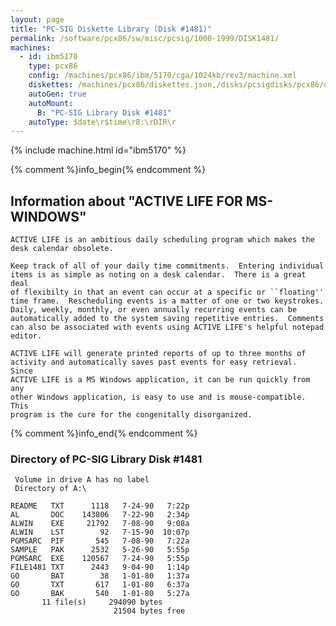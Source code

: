 ```yaml
---
layout: page
title: "PC-SIG Diskette Library (Disk #1481)"
permalink: /software/pcx86/sw/misc/pcsig/1000-1999/DISK1481/
machines:
  - id: ibm5170
    type: pcx86
    config: /machines/pcx86/ibm/5170/cga/1024kb/rev3/machine.xml
    diskettes: /machines/pcx86/diskettes.json,/disks/pcsigdisks/pcx86/diskettes.json
    autoGen: true
    autoMount:
      B: "PC-SIG Library Disk #1481"
    autoType: $date\r$time\rB:\rDIR\r
---
```


{% include machine.html id="ibm5170" %}

{% comment %}info_begin{% endcomment %}

## Information about "ACTIVE LIFE FOR MS-WINDOWS"

    ACTIVE LIFE is an ambitious daily scheduling program which makes the
    desk calendar obsolete.
    
    Keep track of all of your daily time commitments.  Entering individual
    items is as simple as noting on a desk calendar.  There is a great deal
    of flexibilty in that an event can occur at a specific or ``floating''
    time frame.  Rescheduling events is a matter of one or two keystrokes.
    Daily, weekly, monthly, or even annually recurring events can be
    automatically added to the system saving repetitive entries.  Comments
    can also be associated with events using ACTIVE LIFE's helpful notepad
    editor.
    
    ACTIVE LIFE will generate printed reports of up to three months of
    activity and automatically saves past events for easy retrieval.  Since
    ACTIVE LIFE is a MS Windows application, it can be run quickly from any
    other Windows application, is easy to use and is mouse-compatible. This
    program is the cure for the congenitally disorganized.
{% comment %}info_end{% endcomment %}


### Directory of PC-SIG Library Disk #1481

     Volume in drive A has no label
     Directory of A:\

    README   TXT      1118   7-24-90   7:22p
    AL       DOC    143806   7-22-90   2:34p
    ALWIN    EXE     21792   7-08-90   9:08a
    ALWIN    LST        92   7-15-90  10:07p
    PGMSARC  PIF       545   7-08-90   7:22a
    SAMPLE   PAK      2532   5-26-90   5:55p
    PGMSARC  EXE    120567   7-24-90   5:55p
    FILE1481 TXT      2443   9-04-90   1:14p
    GO       BAT        38   1-01-80   1:37a
    GO       TXT       617   1-01-80   6:37a
    GO       BAK       540   1-01-80   5:27a
           11 file(s)     294090 bytes
                           21504 bytes free
